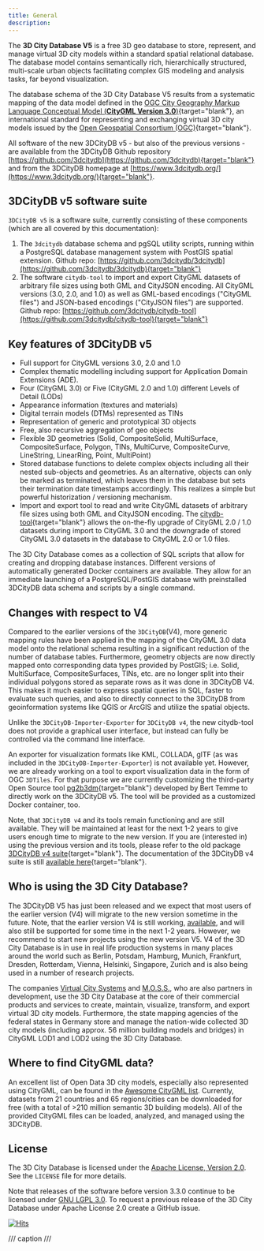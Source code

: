 ```yaml
---
title: General
description:
---
```


The **3D City Database V5** is a free 3D geo database to store, represent, and manage 
virtual 3D city models within a standard spatial relational database. 
The database model contains semantically rich, hierarchically structured, multi-scale 
urban objects facilitating complex GIS modeling and analysis tasks, 
far beyond visualization.

The database schema of the 3D City Database V5 results from a systematic mapping 
of the data model defined in the 
[OGC City Geography Markup Language Conceptual Model (**CityGML Version 3.0**)](https://www.ogc.org/standard/citygml/){target="blank"},
an international standard for representing and exchanging
virtual 3D city models issued by the [Open Geospatial Consortium (OGC)](https://www.ogc.org/){target="blank"}. 

All software of the new 3DCityDB v5 - but also of the previous versions - are available 
from the 3DCityDB Github repository [https://github.com/3dcitydb](https://github.com/3dcitydb){target="blank"}
and from the 3DCityDB homepage at [https://www.3dcitydb.org/](https://www.3dcitydb.org/){target="blank"}.

## 3DCityDB v5 software suite

`3DCityDB v5` is a software suite, currently consisting of these components (which are 
all covered by this documentation):

1. The `3dcitydb` database schema and pgSQL utility scripts, running within a PostgreSQL
   database management system with PostGIS spatial extension. Github repo:
   [https://github.com/3dcitydb/3dcitydb](https://github.com/3dcitydb/3dcitydb){target="blank"}
3. The software `citydb-tool` to import and export CityGML datasets of arbitrary file 
   sizes using both GML and CityJSON encoding. All CityGML versions (3.0, 2.0, and 1.0)
   as well as GML-based encodings ("CityGML files") and JSON-based encodings 
   ("CityJSON files") are supported. Github repo:
   [https://github.com/3dcitydb/citydb-tool](https://github.com/3dcitydb/citydb-tool){target="blank"}

## Key features of 3DCityDB v5

 * Full support for CityGML versions 3.0, 2.0 and 1.0
 * Complex thematic modelling including support for Application Domain Extensions (ADE). 
 * Four (CityGML 3.0) or Five (CityGML 2.0 and 1.0) different Levels of Detail (LODs)
 * Appearance information (textures and materials)
 * Digital terrain models (DTMs) represented as TINs
 * Representation of generic and prototypical 3D objects
 * Free, also recursive aggregation of geo objects
 * Flexible 3D geometries (Solid, CompositeSolid, MultiSurface, CompositeSurface, 
   Polygon, TINs, MultiCurve, CompositeCurve, LineString, LinearRing, Point, MultiPoint)
 * Stored database functions to delete complex objects including all their nested 
   sub-objects and geometries. As an alternative, objects can only be marked as terminated,
   which leaves them in the database but sets their termination date timestamps accordingly.
   This realizes a simple but powerful historization / versioning mechanism. 
 * Import and export tool to read and write CityGML datasets of arbitrary file 
   sizes using both GML and CityJSON encoding. 
   The [citydb-tool](https://github.com/3dcitydb/citydb-tool){target="blank"} allows the on-the-fly
   upgrade of CityGML 2.0 / 1.0 datasets during import to CityGML 3.0 and the downgrade 
   of stored CityGML 3.0 datasets in the database to CityGML 2.0 or 1.0 files.

The 3D City Database comes as a collection of SQL scripts that allow for creating and 
dropping database instances. Different versions of automatically generated Docker containers are
available. They allow for an immediate launching of a PostgreSQL/PostGIS database with 
preinstalled 3DCityDB data schema and scripts by a single command.

## Changes with respect to V4

Compared to the earlier versions of the `3DCityDB`(V4), more generic mapping rules have been
applied in the mapping of the CityGML 3.0 data model onto the relational schema resulting 
in a significant reduction of the number of database tables.
Furthermore, geometry objects are now directly mapped onto corresponding data types 
provided by PostGIS; i.e. Solid, MultiSurface, CompositeSurfaces, TINs, etc. are no longer
split into their individual polygons stored as separate rows as it was done in 3DCityDB V4. 
This makes it much easier to express spatial queries in SQL, faster to evaluate such queries, 
and also to directly connect to the 3DCityDB from geoinformation systems 
like QGIS or ArcGIS and utilize the spatial objects. 

Unlike the `3DCityDB-Importer-Exporter` for `3DCityDB v4`, the new citydb-tool does not provide 
a graphical user interface, but instead can fully be controlled via the command line
interface.

An exporter for visualization formats like KML, COLLADA, glTF (as was included in the 
`3DCityDB-Importer-Exporter`) is not available yet. However, we are already working on 
a tool to export visualization data in the form of OGC `3DTiles`. For that purpose we are 
currently customizing the third-party Open Source tool [pg2b3dm](https://github.com/Geodan/pg2b3dm){target="blank"} 
developed by Bert Temme to directly work on the 3DCityDB v5. The tool will be provided as a 
customized Docker container, too.

Note, that `3DCityDB v4` and its tools remain functioning and are still available. They will
be maintained at least for the next 1-2 years to give users enough time to migrate to the new version.
If you are (interested in) using the previous version and its tools, please refer to the old 
package [3DCityDB v4 suite](https://github.com/3dcitydb/3dcitydb-suite){target="blank"}. The documentation 
of the 3DCityDB v4 suite is still [available here](https://3dcitydb-docs.readthedocs.io/en/latest/){target="blank"}.

## Who is using the 3D City Database?

The 3DCityDB V5 has just been released and we expect that most users of the earlier
version (V4) will migrate to the new version sometime in the future. Note, that the 
earlier version V4 is still working, 
[available](https://github.com/3dcitydb/3dcitydb/tree/3dcitydb-v4), and will also still
be supported for some time in the next 1-2 years. However, we recommend to start new projects 
using the new version V5. V4 of the 3D City Database is in use in real life production systems in 
many places around the world such as Berlin, Potsdam, Hamburg, Munich, Frankfurt, Dresden, 
Rotterdam, Vienna, Helsinki, Singapore, Zurich and is also being used in a number of research projects.

The companies [Virtual City Systems](https://vc.systems/) and [M.O.S.S.](https://www.moss.de/), 
who are also partners in development, use the 3D City Database at the core of their 
commercial products and services to create, maintain, visualize, transform, and export 
virtual 3D city models. Furthermore, the state mapping agencies of the federal states in Germany 
store and manage the nation-wide collected 3D city models (including approx. 56 million building models
and bridges) in CityGML LOD1 and LOD2 using the 3D City Database. 

## Where to find CityGML data?

An excellent list of Open Data 3D city models, especially also represented using CityGML, 
can be found in the [Awesome CityGML list](https://github.com/OloOcki/awesome-citygml). 
Currently, datasets from 21 countries and 65 regions/cities can be downloaded for free
(with a total of >210 million semantic 3D building models). All of the provided CityGML files 
can be loaded, analyzed, and managed using the 3DCityDB.

## License

The 3D City Database is licensed under the 
[Apache License, Version 2.0](http://www.apache.org/licenses/LICENSE-2.0).
See the `LICENSE` file for more details.

Note that releases of the software before version 3.3.0 continue to be licensed under 
[GNU LGPL 3.0](https://www.gnu.org/licenses/lgpl-3.0.en.html).
To request a previous release of the 3D City Database under Apache License 2.0 
create a GitHub issue.

[![Hits](https://hits.seeyoufarm.com/api/count/incr/badge.svg?url=https%3A%2F%2F3dcitydb.github.io%2F3dcitydb-mkdocs%2F3dcitydb%2Findex%2F&count_bg=%2379C83D&title_bg=%23555555&icon=&icon_color=%23E7E7E7&title=Visitors&edge_flat=false)](https://hits.seeyoufarm.com/#history)

/// caption
///
